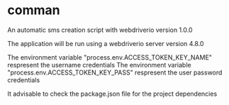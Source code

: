 # comman
An automatic sms creation script with webdriverio version 1.0.0

The application will be run using a webdriverio server version 4.8.0

The environment variable "process.env.ACCESS_TOKEN_KEY_NAME" respresent the username credentials
The environment variable "process.env.ACCESS_TOKEN_KEY_PASS" respresent the user password credentials

It advisable to check the package.json file for the project dependencies
